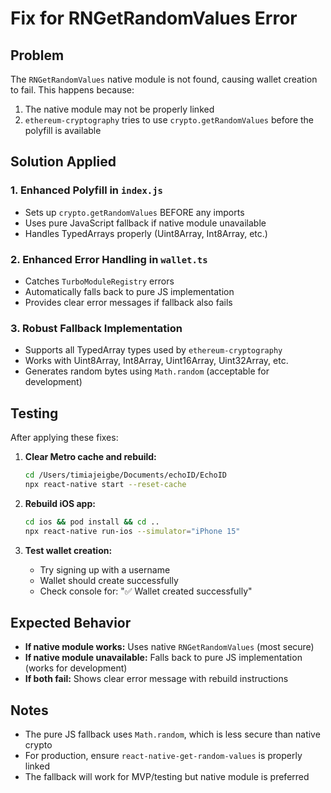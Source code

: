 # Fix for RNGetRandomValues Error

## Problem
The `RNGetRandomValues` native module is not found, causing wallet creation to fail. This happens because:
1. The native module may not be properly linked
2. `ethereum-cryptography` tries to use `crypto.getRandomValues` before the polyfill is available

## Solution Applied

### 1. Enhanced Polyfill in `index.js`
- Sets up `crypto.getRandomValues` BEFORE any imports
- Uses pure JavaScript fallback if native module unavailable
- Handles TypedArrays properly (Uint8Array, Int8Array, etc.)

### 2. Enhanced Error Handling in `wallet.ts`
- Catches `TurboModuleRegistry` errors
- Automatically falls back to pure JS implementation
- Provides clear error messages if fallback also fails

### 3. Robust Fallback Implementation
- Supports all TypedArray types used by `ethereum-cryptography`
- Works with Uint8Array, Int8Array, Uint16Array, Uint32Array, etc.
- Generates random bytes using `Math.random` (acceptable for development)

## Testing

After applying these fixes:

1. **Clear Metro cache and rebuild:**
   ```bash
   cd /Users/timiajeigbe/Documents/echoID/EchoID
   npx react-native start --reset-cache
   ```

2. **Rebuild iOS app:**
   ```bash
   cd ios && pod install && cd ..
   npx react-native run-ios --simulator="iPhone 15"
   ```

3. **Test wallet creation:**
   - Try signing up with a username
   - Wallet should create successfully
   - Check console for: "✅ Wallet created successfully"

## Expected Behavior

- **If native module works:** Uses native `RNGetRandomValues` (most secure)
- **If native module unavailable:** Falls back to pure JS implementation (works for development)
- **If both fail:** Shows clear error message with rebuild instructions

## Notes

- The pure JS fallback uses `Math.random`, which is less secure than native crypto
- For production, ensure `react-native-get-random-values` is properly linked
- The fallback will work for MVP/testing but native module is preferred

